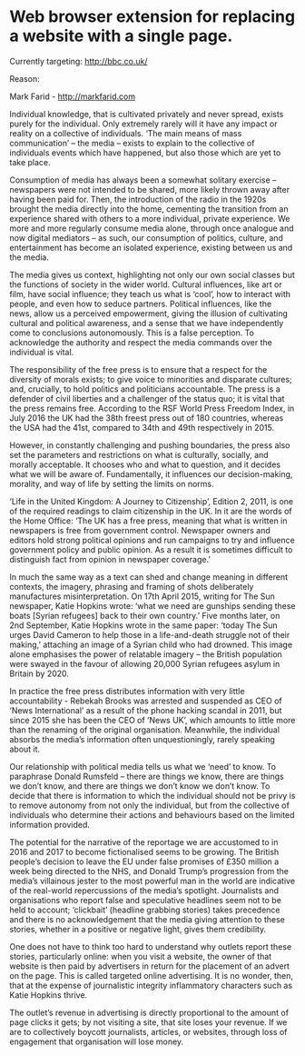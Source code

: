 # Web browser extension for replacing a website with a single page.

Currently targeting:
http://bbc.co.uk/ 

Reason: 

Mark Farid - http://markfarid.com

Individual knowledge, that is cultivated privately and never spread, exists purely for the individual. Only extremely rarely will it have any impact or reality on a collective of individuals. ‘The main means of mass communication’ – the media – exists to explain to the collective of individuals events which have happened, but also those which are yet to take place.

Consumption of media has always been a somewhat solitary exercise – newspapers were not intended to be shared, more likely thrown away after having been paid for. Then, the introduction of the radio in the 1920s brought the media directly into the home, cementing the transition from an experience shared with others to a more individual, private experience. We more and more regularly consume media alone, through once analogue and now digital mediators – as such, our consumption of politics, culture, and entertainment has become an isolated experience, existing between us and the media. 

The media gives us context, highlighting not only our own social classes but the functions of society in the wider world. Cultural influences, like art or film, have social influence; they teach us what is ‘cool’, how to interact with people, and even how to seduce partners. Political influences, like the news, allow us a perceived empowerment, giving the illusion of cultivating cultural and political awareness, and a sense that we have independently come to conclusions autonomously. This is a false perception. To acknowledge the authority and respect the media commands over the individual is vital. 

The responsibility of the free press is to ensure that a respect for the diversity of morals exists; to give voice to minorities and disparate cultures; and, crucially, to hold politics and politicians accountable. The press is a defender of civil liberties and a challenger of the status quo; it is vital that the press remains free. According to the RSF World Press Freedom Index, in July 2016 the UK had the 38th freest press out of 180 countries, whereas the USA had the 41st, compared to 34th and 49th respectively in 2015.   

However, in constantly challenging and pushing boundaries, the press also set the parameters and restrictions on what is culturally, socially, and morally acceptable. It chooses who and what to question, and it decides what we will be aware of. Fundamentally, it influences our decision-making, morality, and way of life by setting the limits on norms. 

‘Life in the United Kingdom: A Journey to Citizenship’, Edition 2, 2011, is one of the required readings to claim citizenship in the UK. In it are the words of the Home Office: ‘The UK has a free press, meaning that what is written in newspapers is free from government control. Newspaper owners and editors hold strong political opinions and run campaigns to try and influence government policy and public opinion. As a result it is sometimes difficult to distinguish fact from opinion in newspaper coverage.’ 

In much the same way as a text can shed and change meaning in different contexts, the imagery, phrasing and framing of shots deliberately manufactures misinterpretation. On 17th April 2015, writing for The Sun newspaper, Katie Hopkins wrote: ‘what we need are gunships sending these boats [Syrian refugees] back to their own country.’ Five months later, on 2nd September, Katie Hopkins wrote in the same paper: ‘today The Sun urges David Cameron to help those in a life-and-death struggle not of their making,’ attaching an image of a Syrian child who had drowned. This image alone emphasises the power of relatable imagery – the British population were swayed in the favour of allowing 20,000 Syrian refugees asylum in Britain by 2020. 

In practice the free press distributes information with very little accountability - Rebekah Brooks was arrested and suspended as CEO of ‘News International’ as a result of the phone hacking scandal in 2011, but since 2015 she has been the CEO of ‘News UK’, which amounts to little more than the renaming of the original organisation. Meanwhile, the individual absorbs the media’s information often unquestioningly, rarely speaking about it.  

Our relationship with political media tells us what we ‘need’ to know. To paraphrase Donald Rumsfeld – there are things we know, there are things we don’t know, and there are things we don’t know we don’t know. To decide that there is information to which the individual should not be privy is to remove autonomy from not only the individual, but from the collective of individuals who determine their actions and behaviours based on the limited information provided. 

The potential for the narrative of the reportage we are accustomed to in 2016 and 2017 to become fictionalised seems to be growing. The British people’s decision to leave the EU under false promises of £350 million a week being directed to the NHS, and Donald Trump’s progression from the media’s villainous jester to the most powerful man in the world are indicative of the real-world repercussions of the media’s spotlight. Journalists and organisations who report false and speculative headlines seem not to be held to account; ‘clickbait’ (headline grabbing stories) takes precedence and there is no acknowledgement that the media giving attention to these stories, whether in a positive or negative light, gives them credibility. 

One does not have to think too hard to understand why outlets report these stories, particularly online: when you visit a website, the owner of that website is then paid by advertisers in return for the placement of an advert on the page. This is called targeted online advertising. It is no wonder, then, that at the expense of journalistic integrity inflammatory characters such as Katie Hopkins thrive. 

The outlet’s revenue in advertising is directly proportional to the amount of page clicks it gets; by not visiting a site, that site loses your revenue. If we are to collectively boycott journalists, articles, or websites, through loss of engagement that organisation will lose money.  

